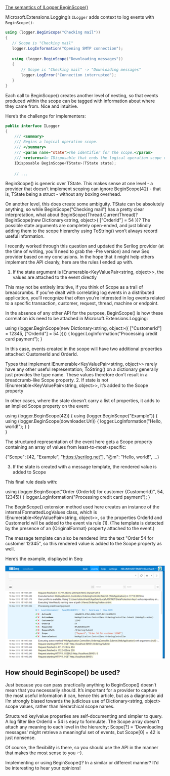 [The semantics of ILogger.BeginScope()](https://nblumhardt.com/2016/11/ilogger-beginscope/)



Microsoft.Extensions.Logging’s `ILogger` adds context to log events with `BeginScope()`:

```cs
using (logger.BeginScope("Checking mail"))
{
   // Scope is "Checking mail"
   logger.LogInformation("Opening SMTP connection");

   using (logger.BeginScope("Downloading messages"))
   {
       // Scope is "Checking mail" -> "Downloading messages"
       logger.LogError("Connection interrupted");
   }
}
```

Each call to BeginScope() creates another level of nesting, so that events produced within the scope can be tagged with information about where they came from. Nice and intuitive.

Here’s the challenge for implementers:

```cs
public interface ILogger
{
    /// <summary>
    /// Begins a logical operation scope.
    /// </summary>
    /// <param name="state">The identifier for the scope.</param>
    /// <returns>An IDisposable that ends the logical operation scope on dispose.</returns>
    IDisposable BeginScope<TState>(TState state);

    // ...
```

BeginScope() is generic over TState. This makes sense at one level - a provider that doesn’t implement scoping can ignore BeginScope(42) - that is, TState being a struct - without any boxing overhead.

On another level, this does create some ambiguity. TState can be absolutely anything, so while BeginScope("Checking mail") has a pretty clear interpretation, what about BeginScope(Thread.CurrentThread)? BeginScope(new Dictionary<string, object>{ ["OrderId"] = 54 })? The possible state arguments are completely open-ended, and just blindly adding them to the scope hierarchy using ToString() won’t always record useful information.

I recently worked through this question and updated the Serilog provider (at the time of writing, you’ll need to grab the -Pre version) and new Seq provider based on my conclusions. In the hope that it might help others implement the API cleanly, here are the rules I ended up with.
1. If the state argument is IEnumerable<KeyValuePair<string, object>>, the values are attached to the event directly

This may not be entirely intuitive, if you think of Scope as a trail of breadcrumbs. If you’ve dealt with correlating log events in a distributed application, you’ll recognize that often you’re interested in log events related to a specific transaction, customer, request, thread, machine or endpoint.

In the absence of any other API for the purpose, BeginScope() is how these correlation ids need to be attached in Microsoft.Extensions.Logging:

using (logger.BeginScope(new Dictionary<string, object>({
    ["CustomerId"] = 12345,
    ["OrderId"] = 54
})))
{
    logger.LogInformation("Processing credit card payment");
}

In this case, events created in the scope will have two additional properties attached: CustomerId and OrderId.

Types that implement IEnumerable<KeyValuePair<string, object>> rarely have any other useful representation; ToString() on a dictionary generally just provides the type name. These values therefore don’t result in a breadcrumb-like Scope property.
2. If state is not IEnumerable<KeyValuePair<string, object>>, it’s added to the Scope property

In other cases, where the state doesn’t carry a list of properties, it adds to an implied Scope property on the event:

using (logger.BeginScope(42))
{
   using (logger.BeginScope("Example"))
   {
       using (logger.BeginScope(downloader.Uri))
       {
           logger.LogInformation("Hello, world!");
       }
   }    
}

The structured representation of the event here gets a Scope property containing an array of values from least-to-most-specific:

{"Scope": [42, "Example", "https://serilog.net"], "@m": "Hello, world!", ...}

3. If the state is created with a message template, the rendered value is added to Scope

This final rule deals with:

using (logger.BeginScope("Order {OrderId} for customer {CustomerId}", 54, 12345))
{
    logger.LogInformation("Processing credit card payment");
}

The BeginScope() extension method used here creates an instance of the internal FormattedLogValues class, which is IEnumerable<KeyValuePair<string, object>>, so the properties OrderId and CustomerId will be added to the event via rule (1). (The template is detected by the presence of an {OriginalFormat} property attached to the event.)

The message template can also be rendered into the text "Order 54 for customer 12345", so this rendered value is added to the Scope property as well.

Here’s the example, displayed in Seq:

![Templated scope value](image/TemplatedScopeValue.png)

## How should BeginScope() be used?

Just because you can pass practically anything to BeginScope() doesn’t mean that you necessarily should. It’s important for a provider to capture the most useful information it can, hence this article, but as a diagnostic aid I’m strongly biased towards the judicious use of Dictionary<string, object> scope values, rather than hierarchical scope names.

Structured key/value properties are self-documenting and simpler to query. A log filter like OrderId = 54 is easy to formulate. The Scope array doesn’t attach any meaning to each level in the hierarchy: Scope[?] = 'Downloading messages' might retrieve a meaningful set of events, but Scope[0] = 42 is just nonsense.

Of course, the flexibility is there, so you should use the API in the manner that makes the most sense to you :-).

Implementing or using BeginScope()? In a similar or different manner? It’d be interesting to hear your opinions!
